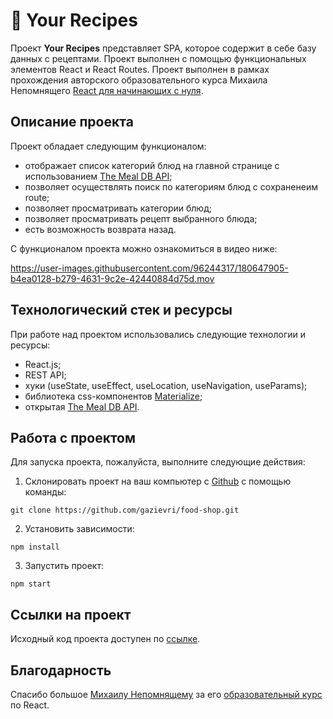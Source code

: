 # 🍕 Your Recipes
Проект **Your Recipes** представляет SPA, которое содержит в себе базу данных с рецептами. Проект выполнен с помощью функциональных элементов React и React Routes. Проект выполнен в рамках прохождения авторского образовательного курса Михаила Непомнящего [React для начинающих с нуля](https://www.udemy.com/course/react-from-scratch/). 

## Описание проекта
Проект обладает следующим функционалом:
- отображает список категорий блюд на главной странице с использованием [The Meal DB API](https://www.themealdb.com/);
- позволяет осуществлять поиск по категориям блюд с сохраненеим route;
- позволяет просматривать категории блюд;
- позволяет просматривать рецепт выбранного блюда;
- есть возможность возврата назад.

С функционалом проекта можно ознакомиться в видео ниже:

https://user-images.githubusercontent.com/96244317/180647905-b4ea0128-b279-4631-9c2e-42440884d75d.mov

## Технологический стек и ресурсы
При работе над проектом использовались следующие технологии и ресурсы:
- React.js;
- REST API;
- хуки (useState, useEffect, useLocation, useNavigation, useParams);
- библиотека css-компонентов [Materialize](https://materializecss.com/);
- открытая [The Meal DB API](https://www.themealdb.com/).

## Работа с проектом
Для запуска проекта, пожалуйста, выполните следующие действия:

1. Склонировать проект на ваш компьютер с [Github](https://github.com/gazievri/food-shop.git) с помощью команды:
```
git clone https://github.com/gazievri/food-shop.git
```
2. Установить зависимости:
```
npm install
```
3. Запустить проект:
```
npm start
```

## Ссылки на проект
Исходный код проекта доступен по [ссылке](https://github.com/gazievri/food-shop).


## Благодарность
Спасибо большое [Михаилу Непомнящему](https://linkedin.com/in/mikhail-nepomniashchii/) за его [образовательный курс](https://www.udemy.com/course/react-from-scratch/) по React. 
